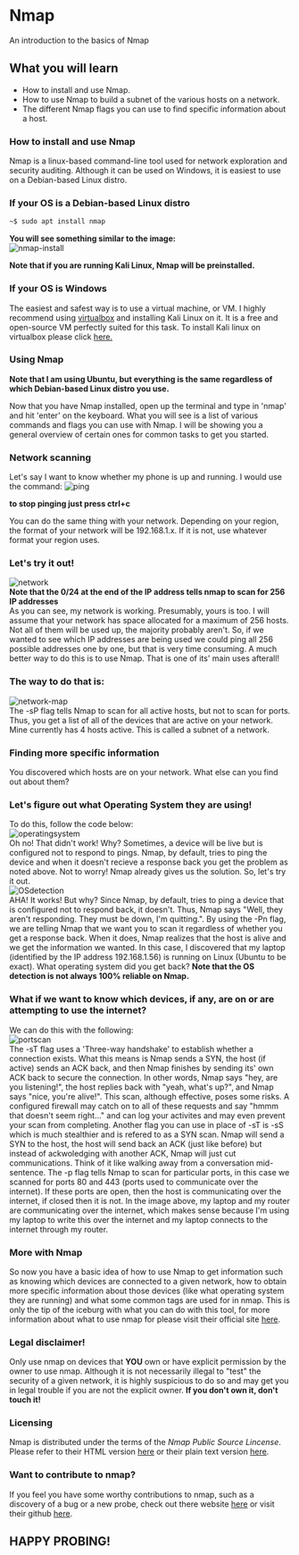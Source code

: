 # Nmap
An introduction to the basics of Nmap

## What you will learn 
* How to install and use Nmap.
* How to use Nmap to build a subnet of the various hosts on a network.
* The different Nmap flags you can use to find specific information about a host.

### How to install and use Nmap
Nmap is a linux-based command-line tool used for network exploration and security auditing. Although it can be 
used on Windows, it is easiest to use on a Debian-based Linux distro. 
### If your OS is a Debian-based Linux distro
```bash
~$ sudo apt install nmap
```
                                                                                                                              
 **You will see something similar to the image:**                                                                                                                                                                                                                                      
![nmap-install](https://user-images.githubusercontent.com/62024377/111915218-7e3c6680-8a4b-11eb-8855-f4be8adfffae.png)


  **Note that if you are running Kali Linux, Nmap will be preinstalled.**
### If your OS is Windows
The easiest and safest way is to use a virtual machine, or VM. I highly recommend using [virtualbox](https://www.virtualbox.org/) 
and installing Kali Linux on it. 
It is a free and open-source VM perfectly suited for this task. To install Kali linux on virtualbox please click [here.](https://phoenixnap.com/kb/how-to-install-kali-linux-on-virtualbox)

### Using Nmap

 **Note that I am using Ubuntu, but everything is the same regardless of which Debian-based Linux distro you use.**                                                

Now that you have Nmap installed, open up the terminal and type in 'nmap' and hit 'enter'
on the keyboard. What you will see is a list of various commands and flags you can use with Nmap. I will be 
showing you a general overview of certain ones for common tasks to get you started. 

### Network scanning

Let's say I want to know whether my phone is up and running. I would use the command: 
![ping](https://user-images.githubusercontent.com/62024377/111915779-569acd80-8a4e-11eb-89e1-941650a5c36c.png) 

 **to stop pinging just press ctrl+c**                                                                                                  

You can do the same thing with your network. Depending on your region, the format of your network will be 192.168.1.x. If it is not, use whatever 
format your region uses. 

### Let's try it out!

![network](https://user-images.githubusercontent.com/62024377/111916494-91eacb80-8a51-11eb-9600-525e7cd55867.png)                                      
**Note that the 0/24 at the end of the IP address tells nmap to scan for 256 IP addresses**                                                                      
As you can see, my network is working. Presumably, yours is too. I will assume that your network has space allocated
for a maximum of 256 hosts. Not all of them will be used up, the majority probably aren't. So, if we wanted 
to see which IP addresses are being used we could ping all 256 possible addresses one by one, but that is very time consuming.
A much better way to do this is to use Nmap. That is one of its' main uses afterall! 
 
### The way to do that is: 

![network-map](https://user-images.githubusercontent.com/62024377/111916839-41746d80-8a53-11eb-97ce-99622979f406.png)                               
The -sP flag tells Nmap to scan for all active hosts, but not to scan for ports. Thus, you get a list of all of the devices that are active on your network.
Mine currently has 4 hosts active.
This is called a subnet of a network. 
 
### Finding more specific information
 
You discovered which hosts are on your network. What else can you find out about them? 
 
### Let's figure out what Operating System they are using!
 
To do this, follow the code below:                                                                                                  
![operatingsystem](https://user-images.githubusercontent.com/62024377/111917439-64ece780-8a56-11eb-8bfe-e36952b8a8cb.png)                                                             
Oh no! That didn't work! Why? Sometimes, a device will be live but is configured not to respond to pings. Nmap, by default, tries to ping the device 
and when it doesn't recieve a response back you get the problem as noted above. Not to worry! Nmap already gives us the solution. So, let's try it out.           
![OSdetection](https://user-images.githubusercontent.com/62024377/111917720-e4c78180-8a57-11eb-903d-5f9734004699.png)                                                                   
AHA! It works! But why? Since Nmap, by default, tries to ping a device that is configured not to respond back, it doesn't. Thus, Nmap says "Well,
they aren't responding. They must be down, I'm quitting.". By using the -Pn flag, we are telling Nmap that we want you to scan it regardless of 
whether you get a response back. When it does, Nmap realizes that the host is alive and we get the information we wanted. 
In this case, I discovered that my laptop (identified by the IP address 192.168.1.56) is running on Linux (Ubuntu to be exact). 
What operating system did you get back? 
**Note that the OS detection is not always 100% reliable on Nmap.**                                                                                               

### What if we want to know which devices, if any, are on or are attempting to use the internet?
We can do this with the following:                                                                                    
![portscan](https://user-images.githubusercontent.com/62024377/111922505-88bd2700-8a70-11eb-815a-44c63224a880.png)                                             
The -sT flag uses a 'Three-way handshake' to establish whether a connection exists. What this means is Nmap sends a SYN, the host (if active) sends 
an ACK back, and then Nmap finishes by sending its' own ACK back to secure the connection. In other words, Nmap says "hey, are you listening!", the host replies back with "yeah, what's up?", and Nmap says "nice, you're alive!". This scan, although effective, poses some risks. A configured firewall may catch on to all of these requests and say "hmmm that doesn't seem right..." and can log your activites and may even prevent your scan from completing. Another flag you can use in place of -sT is -sS which is much stealthier and is refered to as a SYN scan. Nmap will send a SYN to the host, the host will send back an ACK (just like before) but instead of ackwoledging with another ACK, Nmap will just cut communications. Think of it like walking away from a conversation mid-sentence. The -p flag tells Nmap to scan for particular ports, in this case we scanned for ports 80 and 443 (ports used to communicate over the internet). If these ports are open, then the host is communicating over the internet, if closed then it is not. In the image above, my laptop and my router are communicating over the internet, which makes sense because I'm using my laptop to write this over the internet and my laptop connects to the internet through my router. 

### More with Nmap
So now you have a basic idea of how to use Nmap to get information such as knowing which devices are connected to a given network, how to obtain more specific information about those devices (like what operating system they are running) and what some common tags are used for in nmap. This is only the tip of the iceburg with what you can do with this tool, for more information about what to use nmap for please visit their official site [here](https://nmap.org/).
 
### Legal disclaimer!
Only use nmap on devices that **YOU** own or have explicit permission by the owner to use nmap. Although it is not necessarily illegal to "test" the security of a given network, it is highly suspicious to do so and may get you in legal trouble if you are not the explicit owner. **If you don't own it, don't touch it!**
 
### Licensing
Nmap is distributed under the terms of the *Nmap Public Source Lincense*. Please refer to their HTML version [here](https://nmap.org/npsl/npsl-annotated.html) or their plain text version [here](https://svn.nmap.org/nmap/LICENSE).
 
### Want to contribute to nmap?
If you feel you have some worthy contributions to nmap, such as a discovery of a bug or a new probe, check out there website [here](https://nmap.org/book/vscan-community.html) or visit their github [here](https://github.com/nmap/nmap/contribute).
 
## HAPPY PROBING!

 



